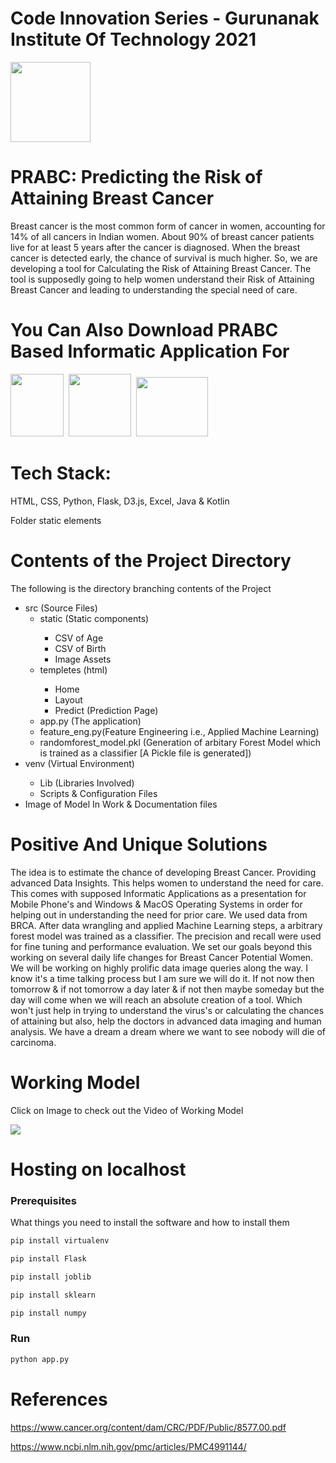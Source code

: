 # Code Innovation Series - Gurunanak Institute Of Technology 2021

<img src="https://github.com/pavanleo/PRABC/blob/master/src/static/images/pink_ribbob.png" width="128" height="128"/>

<h1>PRABC: Predicting the Risk of Attaining Breast Cancer</h1>

Breast cancer is the most common form of cancer in women, accounting for 14% of all cancers in Indian women. About 90% of breast cancer patients live for at least 5 years after the cancer is diagnosed. When the breast cancer is detected early, the chance of survival is much higher. So, we are developing a tool for Calculating the Risk of Attaining Breast Cancer. The tool is supposedly going to help women understand their Risk of Attaining Breast Cancer and leading to understanding the special need of care.

# You Can Also Download PRABC Based Informatic Application For

<a href="https://drive.google.com/file/d/16pMI7PUUk8kQ1tvTthpOamZqDKCZMkmA/view?usp=sharing"><img src="https://pngimg.com/uploads/android_logo/android_logo_PNG17.png" width="85" height="100"/></a>‏‏‎ ‎‏‏‎ ‎‏‏‎ ‎‏‏‎ ‎‏‏‎ ‎‏‏‎ ‎‏‏‎ ‎‏‏‎ ‎<a href="https://drive.google.com/drive/folders/1jD_Teb-Q4UIYSsu9Gb2d52QgdoyI7XVL?usp=sharing"><img src="http://www.pngall.com/wp-content/uploads/4/MacOS-PNG-Download-Image.png" width="100" height="100"/></a>‏‏‎ ‎‏‏‎ ‎‏‏‎ ‎‏‏‎ ‎‏‏‎ ‎‏‏‎ ‎‏‏‎ ‎‏‏‎ ‎<a href="https://drive.google.com/file/d/1GJ8C0EGuod8kexmAzOu4jiabeTStKztF/view?usp=sharing"><img src="https://upload.wikimedia.org/wikipedia/commons/5/5f/Windows_logo_-_2012.svg" width="115" height="95"/></a>

# Tech Stack:

HTML, CSS, Python, Flask, D3.js, Excel, Java & Kotlin

 Folder static elements
<h1>Contents of the Project Directory</h1>
<p>The following is the directory branching contents of the Project</p>
<ul>
  <li>src (Source Files)
    <ul>
      <li>static (Static components)</li>
      <ul>
      <li>CSV of Age</li>
        <li>CSV of Birth</li>
        <li>Image Assets</li>
      </ul>
      </li>
  </li>
  <li>templetes (html)</li>
      <ul>
      <li>Home</li>
        <li>Layout</li>
        <li>Predict (Prediction Page)</li>
      </ul>
      </li>
        <li>app.py (The application)</li>
  <li>feature_eng.py(Feature Engineering i.e., Applied Machine Learning)</li>
        <li>randomforest_model.pkl (Generation of arbitary Forest Model which is trained as a classifier [A Pickle file is generated])</li>
    </ul>
  </li>
  <li> venv (Virtual Environment)</li>
  <ul>
    <li>Lib (Libraries Involved)</li>
    <li>Scripts & Configuration Files</li>
  </ul>
  <li>Image of Model In Work & Documentation files</li>
  </ul>


  

# Positive And Unique Solutions

The idea is to estimate the chance of developing Breast Cancer. Providing advanced Data Insights. This helps women to understand the need for care. This comes with supposed Informatic Applications as a presentation for Mobile Phone's and Windows & MacOS Operating Systems in order for helping out in understanding the need for prior care. We used data from BRCA. After data wrangling and applied Machine Learning steps, a arbitrary forest model was trained as a classifier. The precision and recall were used for fine tuning and performance evaluation. We set our goals beyond this working on several daily life changes for Breast Cancer Potential Women. We will be working on highly prolific data image queries along the way. I know it's a time talking process but I am sure we will do it. If not now then tomorrow & if not tomorrow a day later & if not then maybe someday but the day will come when we will reach an absolute creation of a tool. Which won't just help in trying to understand the virus's or calculating the chances of attaining but also, help the doctors in advanced data imaging and human analysis. We have a dream a dream where we want to see nobody will die of carcinoma. 

# Working Model

Click on Image to check out the Video of Working Model

<a href="https://youtu.be/HsBgrsJnPR8"><img src="https://github.com/pavanleo/PRABC/blob/master/screen1.png"/></a>

# Hosting on localhost

### Prerequisites

What things you need to install the software and how to install them

```bash
pip install virtualenv

pip install Flask

pip install joblib

pip install sklearn

pip install numpy

```

### Run

```python
python app.py
```



# References 

https://www.cancer.org/content/dam/CRC/PDF/Public/8577.00.pdf

https://www.ncbi.nlm.nih.gov/pmc/articles/PMC4991144/
